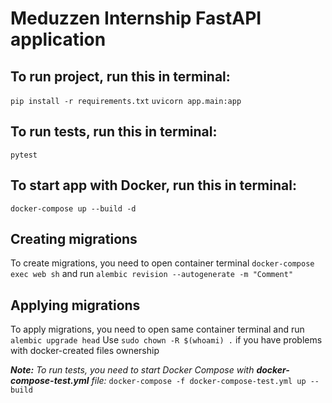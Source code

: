 # Meduzzen Internship FastAPI application
## To run project, run this in terminal:
``
pip install -r requirements.txt
``
``
uvicorn app.main:app
``
## To run tests, run this in terminal:
``
pytest
``
## To start app with Docker, run this in terminal:
``
docker-compose up --build -d
``

## Creating migrations
To create migrations, you need to open container terminal
``
docker-compose exec web sh
``
and run 
``
alembic revision --autogenerate -m "Comment"
``

## Applying migrations
To apply migrations, you need to open same container terminal and run 
``
alembic upgrade head
``
Use ``sudo chown -R $(whoami) .`` if you have problems with docker-created files ownership

***Note:***
*To run tests, you need to start Docker Compose with **docker-compose-test.yml** file:*
``
docker-compose -f docker-compose-test.yml up --build
``
